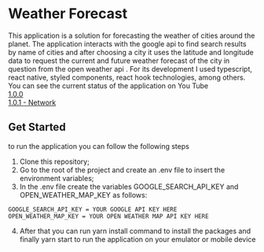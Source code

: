 # Weather Forecast

This application is a solution for forecasting the weather of cities around the planet. The application interacts with the google api to find search results by name of cities and after choosing a city it uses the latitude and longitude data to request the current and future weather forecast of the city in question from the open weather api . For its development I used typescript, react native, styled components, react hook technologies, among others. You can see the current status of the application on You Tube<br/>
[1.0.0](https://youtu.be/RzNhC-6aVMg)<br/>
[1.0.1 - Network](https://www.youtube.com/watch?v=oI83JQlhSas)

## Get Started
to run the application you can follow the following steps

1. Clone this repository;
2. Go to the root of the project and create an .env file to insert the environment variables;
3. In the .env file create the variables GOOGLE_SEARCH_API_KEY and OPEN_WEATHER_MAP_KEY as follows:

```
GOOGLE_SEARCH_API_KEY = YOUR GOOGLE API KEY HERE
OPEN_WEATHER_MAP_KEY = YOUR OPEN WEATHER MAP API KEY HERE
```

4. After that you can run yarn install command to install the packages and finally yarn start to run the application on your emulator or mobile device


